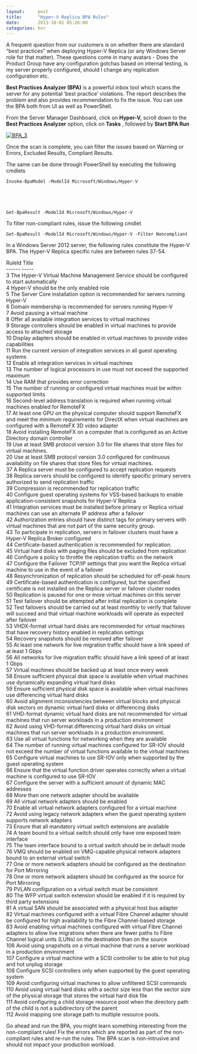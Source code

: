 ```yaml
---
layout:     post
title:      "Hyper-V Replica BPA Rules"
date:       2013-10-01 05:26:00
categories: hvr
---
```

A frequent question from our customers is on whether there are standard “best practices” when deploying Hyper-V Replica (or any Windows Server role for that matter). These questions come in many avatars - Does the Product Group have any configuration gotchas based on internal testing, is my server properly configured, should I change any replication configuration etc.

**Best Practices Analyzer (BPA)** is a powerful inbox tool which scans the server for any potential ‘best practice’ violations. The report describes the problem and also provides recommendation to fix the issue. You can use the BPA both from UI as well as PowerShell.

From the Server Manager Dashboard, click on **Hyper-V,** scroll down to the **Best Practices Analyzer** option, click on **Tasks** , followed by **Start BPA Run**

[![BPA_3](https://msdnshared.blob.core.windows.net/media/TNBlogsFS/prod.evol.blogs.technet.com/CommunityServer.Blogs.Components.WeblogFiles/00/00/00/50/45/metablogapi/2313.BPA_3_thumb_7E7DF293.png)](https://msdnshared.blob.core.windows.net/media/TNBlogsFS/prod.evol.blogs.technet.com/CommunityServer.Blogs.Components.WeblogFiles/00/00/00/50/45/metablogapi/1057.BPA_3_2D411A85.png)

Once the scan is complete, you can filter the issues based on Warning or Errors, Excluded Results, Compliant Results.

The same can be done through PowerShell by executing the following cmdlets
    
    
    Invoke-BpaModel -ModelId Microsoft/Windows/Hyper-V
    
    
     
    
    
    Get-BpaResult -ModelId Microsoft/Windows/Hyper-V

To filter non-compliant rules, issue the following cmdlet
    
    
    Get-BpaResult -ModelId Microsoft/Windows/Hyper-V -Filter Noncompliant

In a Windows Server 2012 server, the following rules constitute the Hyper-V BPA. The Hyper-V Replica specific rules are between rules 37-54. 

RuleId Title   
\------ -----   
3 The Hyper-V Virtual Machine Management Service should be configured to start automatically   
4 Hyper-V should be the only enabled role   
5 The Server Core installation option is recommended for servers running Hyper-V   
6 Domain membership is recommended for servers running Hyper-V   
7 Avoid pausing a virtual machine   
8 Offer all available integration services to virtual machines   
9 Storage controllers should be enabled in virtual machines to provide access to attached storage   
10 Display adapters should be enabled in virtual machines to provide video capabilities   
11 Run the current version of integration services in all guest operating systems   
12 Enable all integration services in virtual machines   
13 The number of logical processors in use must not exceed the supported maximum   
14 Use RAM that provides error correction   
15 The number of running or configured virtual machines must be within supported limits   
16 Second-level address translation is required when running virtual machines enabled for RemoteFX   
17 At least one GPU on the physical computer should support RemoteFX and meet the minimum requirements for DirectX when virtual machines are configured with a RemoteFX 3D video adapter   
18 Avoid installing RemoteFX on a computer that is configured as an Active Directory domain controller   
19 Use at least SMB protocol version 3.0 for file shares that store files for virtual machines.   
20 Use at least SMB protocol version 3.0 configured for continuous availability on file shares that store files for virtual machines.   
37 A Replica server must be configured to accept replication requests   
38 Replica servers should be configured to identify specific primary servers authorized to send replication traffic   
39 Compression is recommended for replication traffic   
40 Configure guest operating systems for VSS-based backups to enable application-consistent snapshots for Hyper-V Replica   
41 Integration services must be installed before primary or Replica virtual machines can use an alternate IP address after a failover   
42 Authorization entries should have distinct tags for primary servers with virtual machines that are not part of the same security group.   
43 To participate in replication, servers in failover clusters must have a Hyper-V Replica Broker configured   
44 Certificate-based authentication is recommended for replication.   
45 Virtual hard disks with paging files should be excluded from replication   
46 Configure a policy to throttle the replication traffic on the network   
47 Configure the Failover TCP/IP settings that you want the Replica virtual machine to use in the event of a failover   
48 Resynchronization of replication should be scheduled for off-peak hours   
49 Certificate-based authentication is configured, but the specified certificate is not installed on the Replica server or failover cluster nodes   
50 Replication is paused for one or more virtual machines on this server   
51 Test failover should be attempted after initial replication is complete   
52 Test failovers should be carried out at least monthly to verify that failover will succeed and that virtual machine workloads will operate as expected after failover   
53 VHDX-format virtual hard disks are recommended for virtual machines that have recovery history enabled in replication settings   
54 Recovery snapshots should be removed after failover   
55 At least one network for live migration traffic should have a link speed of at least 1 Gbps   
56 All networks for live migration traffic should have a link speed of at least 1 Gbps   
57 Virtual machines should be backed up at least once every week   
58 Ensure sufficient physical disk space is available when virtual machines use dynamically expanding virtual hard disks   
59 Ensure sufficient physical disk space is available when virtual machines use differencing virtual hard disks   
60 Avoid alignment inconsistencies between virtual blocks and physical disk sectors on dynamic virtual hard disks or differencing disks   
61 VHD-format dynamic virtual hard disks are not recommended for virtual machines that run server workloads in a production environment   
62 Avoid using VHD-format differencing virtual hard disks on virtual machines that run server workloads in a production environment.   
63 Use all virtual functions for networking when they are available   
64 The number of running virtual machines configured for SR-IOV should not exceed the number of virtual functions available to the virtual machines   
65 Configure virtual machines to use SR-IOV only when supported by the guest operating system   
66 Ensure that the virtual function driver operates correctly when a virtual machine is configured to use SR-IOV   
67 Configure the server with a sufficient amount of dynamic MAC addresses   
68 More than one network adapter should be available   
69 All virtual network adapters should be enabled   
70 Enable all virtual network adapters configured for a virtual machine   
72 Avoid using legacy network adapters when the guest operating system supports network adapters   
73 Ensure that all mandatory virtual switch extensions are available   
74 A team bound to a virtual switch should only have one exposed team interface   
75 The team interface bound to a virtual switch should be in default mode   
76 VMQ should be enabled on VMQ-capable physical network adapters bound to an external virtual switch   
77 One or more network adapters should be configured as the destination for Port Mirroring   
78 One or more network adapters should be configured as the source for Port Mirroring   
79 PVLAN configuration on a virtual switch must be consistent   
80 The WFP virtual switch extension should be enabled if it is required by third party extensions   
81 A virtual SAN should be associated with a physical host bus adapter   
82 Virtual machines configured with a virtual Fibre Channel adapter should be configured for high availability to the Fibre Channel-based storage   
83 Avoid enabling virtual machines configured with virtual Fibre Channel adapters to allow live migrations when there are fewer paths to Fibre Channel logical units (LUNs) on the destination than on the source   
106 Avoid using snapshots on a virtual machine that runs a server workload in a production environment   
107 Configure a virtual machine with a SCSI controller to be able to hot plug and hot unplug storage   
108 Configure SCSI controllers only when supported by the guest operating system   
109 Avoid configuring virtual machines to allow unfiltered SCSI commands   
110 Avoid using virtual hard disks with a sector size less than the sector size of the physical storage that stores the virtual hard disk file   
111 Avoid configuring a child storage resource pool when the directory path of the child is not a subdirectory of the parent   
112 Avoid mapping one storage path to multiple resource pools.   


Go ahead and run the BPA, you might learn something interesting from the non-compliant rules! Fix the errors which are reported as part of the non-compliant rules and re-run the rules. The BPA scan is non-intrusive and should not impact your production workload.
